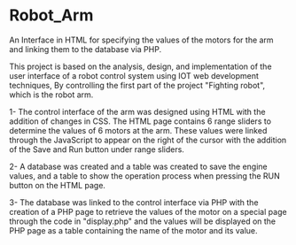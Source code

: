 # Robot_Arm
An Interface in HTML  for specifying the values of the motors for the arm  and linking them to the database via PHP.

This project is based on the analysis, design, and implementation of the user interface of a robot control system using IOT web development techniques, 
By controlling the first part of the project "Fighting robot", which is the robot arm.



1- The control interface of the arm was designed using HTML with the addition of changes in CSS.
   The  HTML page contains 6 range sliders to determine the values of 6 motors at the arm.
   These values were linked through the JavaScript to appear on the right of the cursor
   with the addition of the Save and Run button under range sliders.





2- A database was created and a table was created to save the engine values, 
    and a table to show the operation process when pressing the RUN button on the HTML page.
  




3- The database was linked to the control interface via PHP 
   with the creation of a PHP page to retrieve the values of the motor on a special page through the code in "display.php" 
   and the values will be displayed on the PHP page as a table containing the name of the motor and its value.
